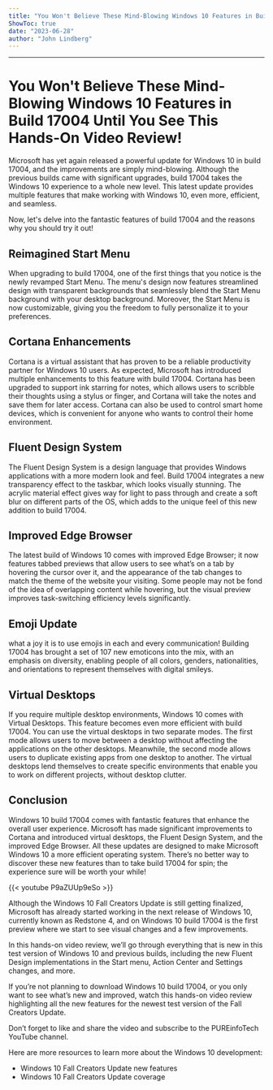 ```yaml
---
title: "You Won't Believe These Mind-Blowing Windows 10 Features in Build 17004 Until You See This Hands-On Video Review!"
ShowToc: true 
date: "2023-06-28"
author: "John Lindberg"
---
```

*****
# You Won't Believe These Mind-Blowing Windows 10 Features in Build 17004 Until You See This Hands-On Video Review!

Microsoft has yet again released a powerful update for Windows 10 in build 17004, and the improvements are simply mind-blowing. Although the previous builds came with significant upgrades, build 17004 takes the Windows 10 experience to a whole new level. This latest update provides multiple features that make working with Windows 10, even more, efficient, and seamless.

Now, let's delve into the fantastic features of build 17004 and the reasons why you should try it out!

## Reimagined Start Menu

When upgrading to build 17004, one of the first things that you notice is the newly revamped Start Menu. The menu's design now features streamlined design with transparent backgrounds that seamlessly blend the Start Menu background with your desktop background. Moreover, the Start Menu is now customizable, giving you the freedom to fully personalize it to your preferences.

## Cortana Enhancements

Cortana is a virtual assistant that has proven to be a reliable productivity partner for Windows 10 users. As expected, Microsoft has introduced multiple enhancements to this feature with build 17004. Cortana has been upgraded to support ink starring for notes, which allows users to scribble their thoughts using a stylus or finger, and Cortana will take the notes and save them for later access. Cortana can also be used to control smart home devices, which is convenient for anyone who wants to control their home environment.

## Fluent Design System

The Fluent Design System is a design language that provides Windows applications with a more modern look and feel. Build 17004 integrates a new transparency effect to the taskbar, which looks visually stunning. The acrylic material effect gives way for light to pass through and create a soft blur on different parts of the OS, which adds to the unique feel of this new addition to build 17004.

## Improved Edge Browser

The latest build of Windows 10 comes with improved Edge Browser; it now features tabbed previews that allow users to see what’s on a tab by hovering the cursor over it, and the appearance of the tab changes to match the theme of the website your visiting. Some people may not be fond of the idea of overlapping content while hovering, but the visual preview improves task-switching efficiency levels significantly.

## Emoji Update

what a joy it is to use emojis in each and every communication! Building 17004 has brought a set of 107 new emoticons into the mix, with an emphasis on diversity, enabling people of all colors, genders, nationalities, and orientations to represent themselves with digital smileys.

## Virtual Desktops

If you require multiple desktop environments, Windows 10 comes with Virtual Desktops. This feature becomes even more efficient with build 17004. You can use the virtual desktops in two separate modes. The first mode allows users to move between a desktop without affecting the applications on the other desktops. Meanwhile, the second mode allows users to duplicate existing apps from one desktop to another. The virtual desktops lend themselves to create specific environments that enable you to work on different projects, without desktop clutter.

## Conclusion

Windows 10 build 17004 comes with fantastic features that enhance the overall user experience. Microsoft has made significant improvements to Cortana and introduced virtual desktops, the Fluent Design System, and the improved Edge Browser. All these updates are designed to make Microsoft Windows 10 a more efficient operating system. There’s no better way to discover these new features than to take build 17004 for spin; the experience sure will be worth your while!

{{< youtube P9aZUUp9eSo >}} 



Although the Windows 10 Fall Creators Update is still getting finalized, Microsoft has already started working in the next release of Windows 10, currently known as Redstone 4, and on Windows 10 build 17004 is the first preview where we start to see visual changes and a few improvements.
 
In this hands-on video review, we’ll go through everything that is new in this test version of Windows 10 and previous builds, including the new Fluent Design implementations in the Start menu, Action Center and Settings changes, and more.
 
If you’re not planning to download Windows 10 build 17004, or you only want to see what’s new and improved, watch this hands-on video review highlighting all the new features for the newest test version of the Fall Creators Update.
 
Don’t forget to like and share the video and subscribe to the PUREinfoTech YouTube channel.
 
Here are more resources to learn more about the Windows 10 development:
 
- Windows 10 Fall Creators Update new features
 - Windows 10 Fall Creators Update coverage





